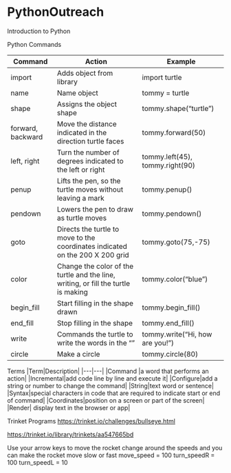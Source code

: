 # PythonOutreach

Introduction to Python 

Python Commands 

|Command |Action |Example |
|---|----|---|
|import | Adds object from library |import turtle |
|name |Name object |tommy = turtle |
|shape |Assigns the object shape |tommy.shape(“turtle”) |
|forward, backward |Move the distance indicated in the direction turtle faces |tommy.forward(50) |
|left, right |Turn the number of degrees indicated to the left or right |tommy.left(45), tommy.right(90) |
|penup |Lifts the pen, so the turtle moves without leaving a mark |tommy.penup() |
|pendown |Lowers the pen to draw as turtle moves |tommy.pendown() |
|goto |Directs the turtle to move to the coordinates indicated on the 200 X 200 grid |tommy.goto(75,-75) |
|color |Change the color of the turtle and the line, writing, or fill the turtle is making |tommy.color(“blue”) |
|begin_fill |Start filling in the shape drawn |tommy.begin_fill() |
|end_fill |Stop filling in the shape |tommy.end_fill() 
|write |Commands the turtle to write the words in the “” |tommy.write(“Hi, how are you!”) |
|circle |Make a circle |tommy.circle(80) |

Terms
|Term|Description|
|---|---|
|Command |a word that performs an action|
|Incremental|add code line by line and execute it|
|Configure|add a string or number to change the command|
|String|text word or sentence|
|Syntax|special characters in code that are required to indicate start or end of command|
|Coordinates|position on a screen or part of the screen|
|Render| display text in the browser or app|


Trinket Programs
https://trinket.io/challenges/bullseye.html

https://trinket.io/library/trinkets/aa547665bd

Use your arrow keys to move the rocket
change around the speeds and you can make the rocket move slow or fast
move_speed = 100
turn_speedR = 100
turn_speedL = 10
